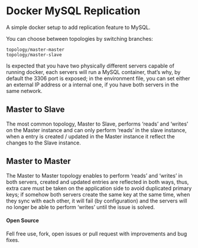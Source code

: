 # Docker MySQL Replication

A simple docker setup to add replication feature to MySQL.

You can choose between topologies by switching branches:

	topology/master-master
	topology/master-slave

Is expected that you have two physically different servers capable of running docker, each servers will run a MySQL container, that’s why, by default the 3306 port is exposed; in the environment file, you can set either an external IP address or a internal one, if you have both servers in the same network.

## Master to Slave

The most common topology, Master to Slave, performs ‘reads’ and ‘writes’ on the Master instance and can only perform ‘reads’ in the slave instance, when a entry is created / updated in the Master instance it reflect the changes to the Slave instance.

## Master to Master

The Master to Master topology enables to perform ‘reads’ and ‘writes’ in both servers, created and updated entries are reflected in both ways, thus, extra care must be taken on the application side to avoid duplicated primary keys; if somehow both servers create the same key at the same time, when they sync with each other, it will fail (by configuration) and the servers will no longer be able to perform ‘writes’ until the issue is solved.

#### Open Source

Fell free use, fork, open issues or pull request with improvements and bug fixes.
